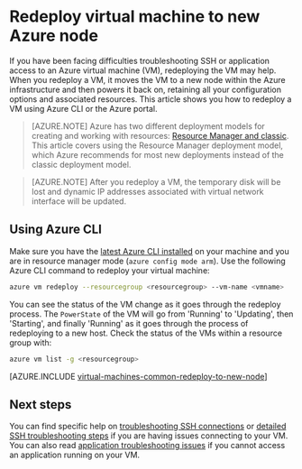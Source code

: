 
<properties 
	pageTitle="Redeploy Linux Virtual Machines | Azure" 
	description="Describes how to redeploy Linux virtual machines to mitigate SSH connection issues." 
	services="virtual-machines-linux" 
	documentationCenter="virtual-machines" 
	authors="iainfoulds" 
	manager="timlt"
	tags="azure-resource-manager,top-support-issue" 
/>
	

<tags
	ms.service="virtual-machines-linux"
	ms.date="06/28/2016"
	wacn.date=""/>

# Redeploy virtual machine to new Azure node

If you have been facing difficulties troubleshooting SSH or application access to an Azure virtual machine (VM), redeploying the VM may help. When you redeploy a VM, it moves the VM to a new node within the Azure infrastructure and then powers it back on, retaining all your configuration options and associated resources. This article shows you how to redeploy a VM using Azure CLI or the Azure portal.

> [AZURE.NOTE] Azure has two different deployment models for creating and working with resources:  [Resource Manager and classic](/documentation/articles/resource-manager-deployment-model/).  This article covers using the Resource Manager deployment model, which Azure recommends for most new deployments instead of the classic deployment model.

> [AZURE.NOTE] After you redeploy a VM, the temporary disk will be lost and dynamic IP addresses associated with virtual network interface will be updated. 
## Using Azure CLI
Make sure you have the [latest Azure CLI installed](/documentation/articles/xplat-cli-install/) on your machine and you are in resource manager mode (`azure config mode arm`).
Use the following Azure CLI command to redeploy your virtual machine:
```bash
azure vm redeploy --resourcegroup <resourcegroup> --vm-name <vmname> 
```
You can see the status of the VM change as it goes through the redeploy process. The `PowerState` of the VM will go from 'Running' to 'Updating', then 'Starting', and finally 'Running' as it goes through the process of redeploying to a new host. Check the status of the VMs within a resource group with:
```bash
azure vm list -g <resourcegroup>
```
[AZURE.INCLUDE [virtual-machines-common-redeploy-to-new-node](../includes/virtual-machines-common-redeploy-to-new-node.md)]
## Next steps
You can find specific help on [troubleshooting SSH connections](/documentation/articles/virtual-machines-linux-troubleshoot-ssh-connection/) or [detailed SSH troubleshooting steps](/documentation/articles/virtual-machines-linux-detailed-troubleshoot-ssh-connection/) if you are having issues connecting to your VM. You can also read [application troubleshooting issues](/documentation/articles/virtual-machines-linux-troubleshoot-app-connection/) if you cannot access an application running on your VM.